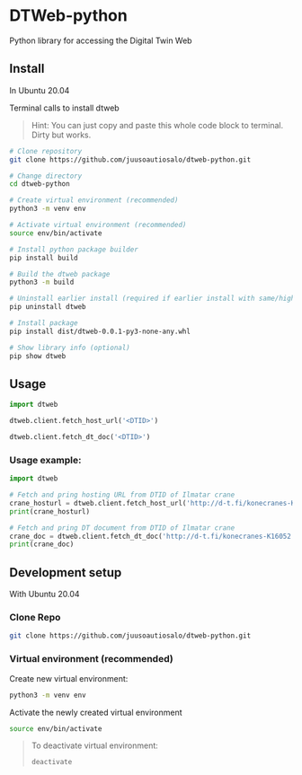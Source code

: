 # DTWeb-python
Python library for accessing the Digital Twin Web


## Install

In Ubuntu 20.04

Terminal calls to install dtweb

> Hint: You can just copy and paste this whole code block to terminal. Dirty but works.

```sh
# Clone repository
git clone https://github.com/juusoautiosalo/dtweb-python.git

# Change directory
cd dtweb-python

# Create virtual environment (recommended)
python3 -m venv env

# Activate virtual environment (recommended)
source env/bin/activate

# Install python package builder
pip install build

# Build the dtweb package
python3 -m build

# Uninstall earlier install (required if earlier install with same/higher version number exists)
pip uninstall dtweb

# Install package
pip install dist/dtweb-0.0.1-py3-none-any.whl

# Show library info (optional)
pip show dtweb
```

## Usage

```python
import dtweb

dtweb.client.fetch_host_url('<DTID>')

dtweb.client.fetch_dt_doc('<DTID>')
```

### Usage example:
```python
import dtweb

# Fetch and pring hosting URL from DTID of Ilmatar crane
crane_hosturl = dtweb.client.fetch_host_url('http://d-t.fi/konecranes-K16052')
print(crane_hosturl)

# Fetch and pring DT document from DTID of Ilmatar crane
crane_doc = dtweb.client.fetch_dt_doc('http://d-t.fi/konecranes-K16052')
print(crane_doc)
```

## Development setup
With Ubuntu 20.04

### Clone Repo

```sh
git clone https://github.com/juusoautiosalo/dtweb-python.git
```

### Virtual environment (recommended)

Create new virtual environment:
```sh
python3 -m venv env
```

Activate the newly created virtual environment
```sh
source env/bin/activate
```

> To deactivate virtual environment:
> ```sh
> deactivate
> ```

